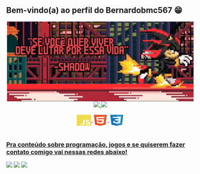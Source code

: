 ## Bem-vindo(a) ao perfil do Bernardobmc567 😁

<div align="center">
<a href="https://github.com/bernardobmc567">
    <img align="center" src="shadow.gif" width="500">
  </a>
</div>

 <div align="center">
   <a href="https://github.com/Bernardobmc567">
   <img height="180em" src="https://github-readme-stats.vercel.app/api?username=Bernardobmc567&show_icons=true&theme=tokyonight&include_all_commits=true&count_private=true"/>
   <img height="180em" src="https://github-readme-stats.vercel.app/api/top-langs/?username=Bernardobmc567&layout=compact&langs_count=6&theme=tokyonight"/>
</div>
    
<div style="display: inline_block" align="center"><br>
  <img align="center" alt="Js" height="30" width="40" src="https://raw.githubusercontent.com/devicons/devicon/master/icons/javascript/javascript-plain.svg">
  <img align="center" alt="HTML" height="30" width="40" src="https://raw.githubusercontent.com/devicons/devicon/master/icons/html5/html5-original.svg">
  <img align="center" alt="CSS" height="30" width="40" src="https://raw.githubusercontent.com/devicons/devicon/master/icons/css3/css3-original.svg">
</div>
 
<br>
 
### Pra conteúdo sobre programação, jogos e se quiserem fazer contato comigo vai nessas redes abaixo!
 
<div> 
  <a href="http://www.youtube.com/@youtuber_bmc567thehedgehog5" target="_blank"><img src="https://img.shields.io/badge/YouTube-FF0000?style=for-the-badge&logo=youtube&logoColor=white" target="_blank"></a>
  <a href="https://www.instagram.com/bernardobmc567?igsh=MTl4enhzamwxZm1waA==" target="_blank"><img src="https://img.shields.io/badge/-Instagram-%23E4405F?style=for-the-badge&logo=instagram&logoColor=white" target="_blank"></a>      
 <a href="bernardomoreiracorrea85@gmail.com"><img src="https://img.shields.io/badge/-Gmail-%23333?style=for-the-badge&logo=gmail&logoColor=white" target="_blank"></a>
</div>
